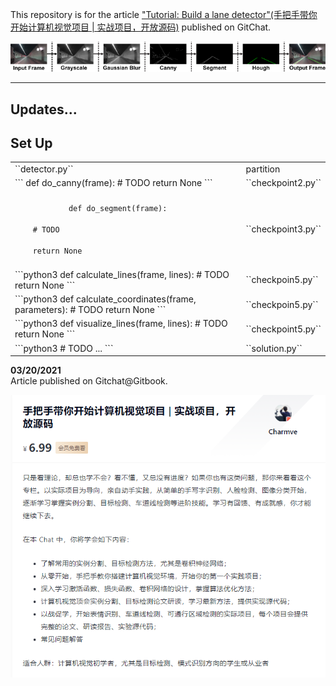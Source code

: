 This repository is for the article ["Tutorial: Build a lane detector"(手把手带你开始计算机视觉项目 | 实战项目，开放源码)](https://gitbook.cn/gitchat/activity/5fddbca4201c01667e62c3c4) published on GitChat.



<div align="center">
    <img src="lane_detection.png" alt="lane_detection pipeline">
</div>


---

## Updates...

## Set Up
<table>
    <tr>
        <td>
            ``detector.py``
        </td>
        <td>
            partition
        </td>
    </tr>
    <tr>
        <td>
        ```
        def do_canny(frame):
            # TODO
            return None
        ```
        </td>
        <td>
            ``checkpoint2.py``
        </td>
    </tr>
    <tr>
        <td>
            <code>
            def do_segment(frame):
                <br>&nbsp;&nbsp;&nbsp;&nbsp;# TODO
                <br>&nbsp;&nbsp;&nbsp;&nbsp;return None
            </code>
        </td>
        <td>
            ``checkpoint3.py``
        </td>
    </tr>
     <tr>
        <td>
            ```python3
            def calculate_lines(frame, lines):
                # TODO
                return None
            ```
        </td>
        <td>
            ``checkpoin5.py``
        </td>
    </tr>
    <tr>
        <td>
            ```python3
            def calculate_coordinates(frame, parameters):
                # TODO
                return None
            ```
        </td>
        <td>
           ``checkpoin5.py``
        </td>
    </tr>
    <tr>
        <td>
            ```python3
            def visualize_lines(frame, lines):
                # TODO
                return None
            ```
        </td>
        <td>
            ``checkpoint5.py``
        </td>
    </tr>
    <tr>
        <td>
            ```python3
                # TODO
                ...
            ```
        </td>
        <td>
            ``solution.py``
        </td>
    </tr>
</table>


**03/20/2021**</br>
Article published on Gitchat@Gitbook.

<div align="center">
    <img src="profile.png" alt="gitchat profile">
</div>
